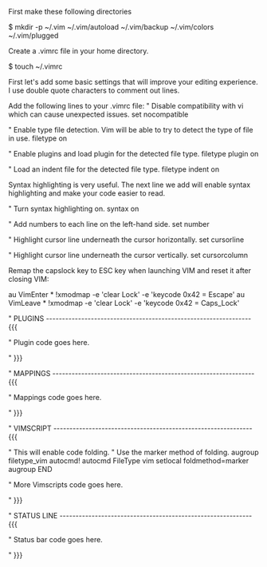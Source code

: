 First make these following directories 

$ mkdir -p ~/.vim ~/.vim/autoload ~/.vim/backup ~/.vim/colors ~/.vim/plugged


Create a .vimrc file in your home directory.

$ touch ~/.vimrc



First let's add some basic settings that will improve your editing experience. I use double quote characters to comment out lines.

Add the following lines to your .vimrc file:
" Disable compatibility with vi which can cause unexpected issues.
set nocompatible

" Enable type file detection. Vim will be able to try to detect the type of file in use.
filetype on

" Enable plugins and load plugin for the detected file type.
filetype plugin on

" Load an indent file for the detected file type.
filetype indent on



Syntax highlighting is very useful. The next line we add will enable syntax highlighting and make your code easier to read.

" Turn syntax highlighting on.
syntax on


" Add numbers to each line on the left-hand side.
set number

" Highlight cursor line underneath the cursor horizontally.
set cursorline

" Highlight cursor line underneath the cursor vertically.
set cursorcolumn


Remap the capslock key to ESC key when launching VIM and reset it after closing VIM: 

au VimEnter * !xmodmap -e 'clear Lock' -e 'keycode 0x42 = Escape'
au VimLeave * !xmodmap -e 'clear Lock' -e 'keycode 0x42 = Caps_Lock'



" PLUGINS ---------------------------------------------------------------- {{{

" Plugin code goes here.

" }}}


" MAPPINGS --------------------------------------------------------------- {{{

" Mappings code goes here.

" }}}


" VIMSCRIPT -------------------------------------------------------------- {{{

" This will enable code folding.
" Use the marker method of folding.
augroup filetype_vim
    autocmd!
    autocmd FileType vim setlocal foldmethod=marker
augroup END

" More Vimscripts code goes here.

" }}}


" STATUS LINE ------------------------------------------------------------ {{{

" Status bar code goes here.

" }}}